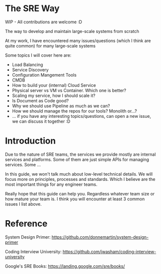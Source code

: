 The SRE Way
===========

WIP - All contributions are welcome :D 

The way to develop and maintain large-scale systems from scratch

At my work, I have encountered many issues/questions (which I think are quite common) for many large-scale systems

Some topics I will cover here are:

* Load Balancing
* Service Discovery
* Configuration Mangement Tools
* CMDB
* How to build your (internal) Cloud Service
* Physical server vs VM vs Container. Which one is better?
* Scaling my service, how I should scale it?
* Is Document as Code good?
* Why we should use Pipeline as much as we can?
* How we should manage the repos for our tools? Monolith or...?
* ... if you have any interesting topics/questions, can open a new issue, we can discuss it together :D

# Introduction

Due to the nature of SRE teams, the services we provide mostly are internal services and platforms. Some of them are just simple APIs for managing services. Some ...

In this guide, we won't talk much about low-level technical details. We will focus more on principles, processes and standards. Which I believe are the most important things for any engineer teams.

Really hope that this guide can help you. Regardless whatever team size or how mature your team is. I think you will encounter at least 3 common issues I list above.

# Reference

System Design Primer: https://github.com/donnemartin/system-design-primer

Coding Interview University: https://github.com/jwasham/coding-interview-university

Google's SRE Books: https://landing.google.com/sre/books/
